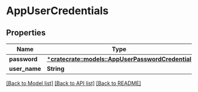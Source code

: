 # AppUserCredentials

## Properties
Name | Type | Description | Notes
------------ | ------------- | ------------- | -------------
**password** | [***cratecrate::models::AppUserPasswordCredential**](AppUserPasswordCredential.md) |  | [optional] 
**user_name** | **String** |  | [optional] 

[[Back to Model list]](../README.md#documentation-for-models) [[Back to API list]](../README.md#documentation-for-api-endpoints) [[Back to README]](../README.md)


